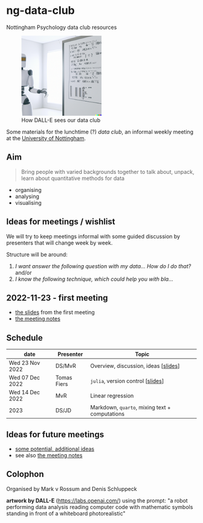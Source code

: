 # ng-data-club

Nottingham Psychology data club resources

<figure>

<img src="images/dall-e-image.png" width="50%"/>
<br>
<caption>How DALL-E sees our data club</caption>
</figure>

Some materials for the lunchtime (?) *data club*, an informal weekly meeting at the [University of Nottingham](https://www.nottingham.ac.uk/psychology/).

## Aim

>Bring people with varied backgrounds together to talk about, unpack, learn about quantitative methods for data

- organising
- analysing
- visualising

## Ideas for meetings / wishlist

We will try to keep meetings informal with some guided discussion by presenters that will change week by week.

Structure will be around:

1. *I want answer the following question with my data... How do I do that?* and/or
2. *I know the following technique, which could help you with bla...*

## 2022-11-23 - first meeting

- [the slides](./2022-11-23-first-meeting.html) from the first meeting
- [the meeting notes](./2022-11-23-meeting-notes.md) 


## Schedule

| date            | Presenter   | Topic                                                                              |
| --------------- | ----------- | ---------------------------------------------------------------------------------- |
| Wed 23 Nov 2022 | DS/MvR      | Overview, discussion, ideas [[slides](./2022-11-23-first-meeting.html)]             |
| Wed 07 Dec 2022 | Tomas Fiers | `julia`, version control [[slides](presentations/2022-12-07-Julia-for-research.pdf)] |
| Wed 14 Dec 2022 | MvR         | Linear regression                                                                  |
| 2023            | DS/JD       | Markdown, `quarto`, mixing text  + computations                                    |


## Ideas for future meetings

- [some potential, additional ideas](./wishlist.md)
- see also [the meeting notes](./2022-11-23-meeting-notes.md) 

## Colophon

Organised by Mark v Rossum and Denis Schluppeck

**artwork by DALL-E** (https://labs.openai.com/) using the prompt: "a robot performing data analysis reading computer code with mathematic symbols standing in front of a whiteboard photorealistic"